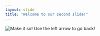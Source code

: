 ```yaml
---
layout: slide
title: "Welcome to our second slide!"
---
```

![Make it so!](https://images.app.goo.gl/UhDaoW6NoeqZNCCc9)
Use the left arrow to go back!
